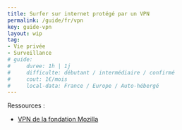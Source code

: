 ```yaml
---
title: Surfer sur internet protégé par un VPN
permalink: /guide/fr/vpn
key: guide-vpn
layout: wip
tag:
- Vie privée
- Surveillance
# guide:
#     duree: 1h | 1j 
#     difficulte: débutant / intermédiaire / confirmé
#     cout: 1€/mois
#     local-data: France / Europe / Auto-hébergé
---
```



Ressources :
- [VPN de la fondation Mozilla](https://www.mozilla.org/fr/products/vpn/?utm_medium=firefox-desktop&utm_source=newtab&utm_campaign=pocket-xsell&utm_content=house-ad-fr-2&entrypoint_experiment=vpn-pricing-position&entrypoint_variation=2)